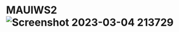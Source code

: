 # MAUIWS2![Screenshot 2023-03-04 213729](https://user-images.githubusercontent.com/94042909/222925509-c01bbc33-bc79-414a-9625-9860fa0af644.png)

